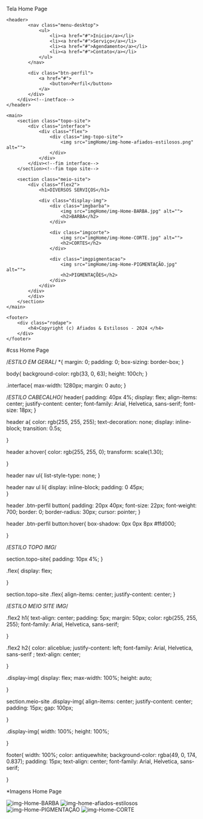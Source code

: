 
Tela Home Page
<!DOCTYPE html>
<html lang="pt-br">

<head>
    <meta charset="UTF-8">
    <meta name="viewport" content="width=
   , initial-scale=1.0">
    <title>Home</title>
    <link rel="stylesheet" href="cssHome.css">



</head>

<body>

    <header>
            <nav class="menu-desktop">
                <ul>
                    <li><a href="#">Inicio</a></li>
                    <li><a href="#">Serviço</a></li>
                    <li><a href="#">Agendamento</a></li>
                    <li><a href="#">Contato</a></li>
                </ul>
            </nav>

            <div class="btn-perfil">
                <a href="#">
                    <button>Perfil</button>
                </a>
            </div>
        </div><!--inetface-->
    </header>

    <main>
        <section class="topo-site">
            <div class="interface">
                <div class="flex">
                    <div class="img-topo-site">
                        <img src="imgHome/img-home-afiados-estilosos.png" alt="">
                    </div>
                </div>
            </div><!--fim interface-->
        </section><!--fim topo site-->

        <section class="meio-site">
            <div class="flex2">
                <h1>DIVERSOS SERVIÇOS</h1>

                <div class="display-img">
                    <div class="imgbarba">
                        <img src="imgHome/img-Home-BARBA.jpg" alt="">
                        <h2>BARBA</h2>
                    </div>

                    <div class="imgcorte">
                        <img src="imgHome/img-Home-CORTE.jpg" alt="">
                        <h2>CORTES</h2>
                    </div>

                    <div class="imgpigmentacao">
                        <img src="imgHome/img-Home-PIGMENTAÇÃO.jpg" alt="">
                        <h2>PIGMENTAÇÕES</h2>
                    </div>
                </div>
            </div>
            </div>
        </section>
    </main>

    <footer>
        <div class="rodape">
            <h4>Copyright (c) Afiados & Estilosos - 2024 </h4>
        </div>
    </footer>

</body>

</html>


#css Home Page 

/*ESTILO EM GERAL*/
*{
    margin: 0;
    padding: 0;
    box-sizing: border-box;
}

body{
    background-color: rgb(33, 0, 63);
    height: 100ch;
}

.interface{
    max-width: 1280px;
    margin: 0 auto;
}




/*ESTILO CABECALHO*/
header{
    padding: 40px 4%;
    display: flex;
    align-items: center;
    justify-content: center;
    font-family: Arial, Helvetica, sans-serif;
    font-size: 18px;
}



header a{
    color: rgb(255, 255, 255);
    text-decoration: none;
    display: inline-block;
    transition: 0.5s;

}

header a:hover{
    color: rgb(255, 255, 0);
    transform: scale(1.30);

}

header nav ul{
    list-style-type: none;
}

header nav ul li{
    display: inline-block;
    padding: 0 45px;  
}

header .btn-perfil button{
    padding: 20px 40px;
    font-size: 22px;
    font-weight: 700;
    border: 0;
    border-radius: 30px;
    cursor: pointer;
}

header .btn-perfil button:hover{
    box-shadow: 0px 0px 8px #ffd000;

}

/*ESTILO TOPO IMG*/

section.topo-site{
    padding: 10px 4%;
}

.flex{
    display: flex;
    
}

section.topo-site .flex{
    align-items: center;
    justify-content: center;
}


/*ESTILO MEIO SITE IMG*/


.flex2 h1{
    text-align: center;
    padding: 5px;
    margin: 50px;
    color: rgb(255, 255, 255);
    font-family: Arial, Helvetica, sans-serif;
 
}

.flex2 h2{
    color: aliceblue;
    justify-content: left;
    font-family: Arial, Helvetica, sans-serif ;
    text-align: center;
    
}

.display-img{
    display: flex;
    max-width: 100%;
    height: auto;
    
}

section.meio-site .display-img{
      align-items: center;
      justify-content: center;
      padding: 15px;
      gap: 100px;  
      
}

.display-img{
    width: 100%;
    height: 100%;
    
}


footer{
    width: 100%;
    color: antiquewhite;
    background-color: rgba(49, 0, 174, 0.837);
    padding: 15px;
    text-align: center;
    font-family: Arial, Helvetica, sans-serif;
   
}


*Imagens Home Page 


![img-Home-BARBA](https://github.com/ICEI-PUC-Minas-PSG-ADS-TI/psg-ads-2024-1-p2-tiapn-7358-1-01-Afiados-Estilosos/assets/129122228/f1ee77fb-afba-4322-af65-312627bc4e6c)
![img-home-afiados-estilosos](https://github.com/ICEI-PUC-Minas-PSG-ADS-TI/psg-ads-2024-1-p2-tiapn-7358-1-01-Afiados-Estilosos/assets/129122228/bf8f6bad-2188-49f3-b1a9-0ed72ea2f583)
![img-Home-PIGMENTAÇÃO](https://github.com/ICEI-PUC-Minas-PSG-ADS-TI/psg-ads-2024-1-p2-tiapn-7358-1-01-Afiados-Estilosos/assets/129122228/6ac7b4b3-718f-47bb-919f-79e11e0a940d)
![img-Home-CORTE](https://github.com/ICEI-PUC-Minas-PSG-ADS-TI/psg-ads-2024-1-p2-tiapn-7358-1-01-Afiados-Estilosos/assets/129122228/9bb7f8bd-1786-4911-bab7-3fb283f28bae)




